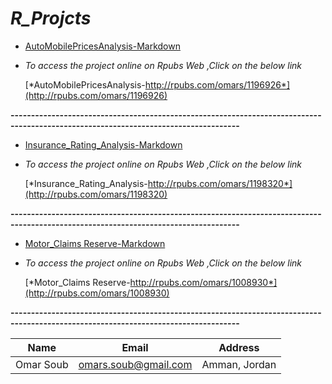 # *R_Projcts*

* [AutoMobilePricesAnalysis-Markdown](https://github.com/omars1234/R_Projects/blob/06e4ad905c8fa826ff9ef15e45f7de677bfba1e8/R_Projects/AutoMobilePricesAnalysis/AutoMobilePricesAnalysis.Rmd)  


* *To access the project online on Rpubs Web ,Click on the below link*

  [*AutoMobilePricesAnalysis-http://rpubs.com/omars/1196926*](http://rpubs.com/omars/1196926)


**------------------------------------------------------------------------------------------------------------------------------------** 

* [Insurance_Rating_Analysis-Markdown](https://github.com/omars1234/R_Projects/blob/a0a5402cc659c5e4d3c9c719946832eeb53fbec3/R_Projects/Insurance_Rating_Analysis/insurance_data.Rmd)  


* *To access the project online on Rpubs Web ,Click on the below link*

  [*Insurance_Rating_Analysis-http://rpubs.com/omars/1198320*](http://rpubs.com/omars/1198320)


**------------------------------------------------------------------------------------------------------------------------------------** 


* [Motor_Claims Reserve-Markdown](https://github.com/omars1234/R_Projects/blob/a0a5402cc659c5e4d3c9c719946832eeb53fbec3/R_Projects/Motor_Claims%20Reserve/Claims-Reserved.Rmd)

* *To access the project online on Rpubs Web ,Click on the below link*

  [*Motor_Claims Reserve-http://rpubs.com/omars/1008930*](http://rpubs.com/omars/1008930)


**------------------------------------------------------------------------------------------------------------------------------------**

|Name|Email|Address|    
|----|-----|-------|     
|Omar Soub|omars.soub@gmail.com|Amman, Jordan|
